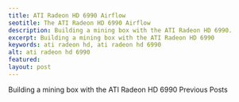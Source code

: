 ```yaml
---
title: ATI Radeon HD 6990 Airflow
seotitle: The ATI Radeon HD 6990 Airflow
description: Building a mining box with the ATI Radeon HD 6990.
excerpt: Building a mining box with the ATI Radeon HD 6990
keywords: ati radeon hd, ati radeon hd 6990
alt: ati radeon hd 6990
featured: 
layout: post
---
```

Building a mining box with the ATI Radeon HD 6990
Previous Posts
